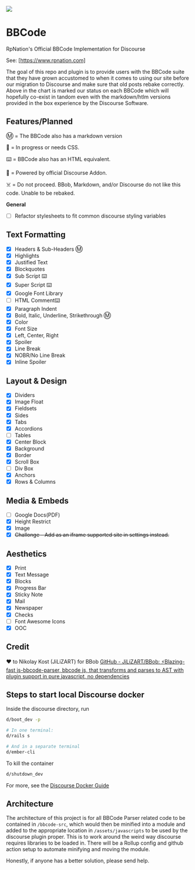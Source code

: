 ![](https://www.rpnation.com/styles/rpnlogo12.png)

# BBCode

RpNation's Official BBCode Implementation for Discourse

See: [https://www.rpnation.com]

The goal of this repo and plugin is to provide users with the BBCode suite that they have grown accustomed to when it comes to using our site before our migration to Discourse and make sure that old posts rebake correctly. Above in the chart is marked our status on each BBCode which will hopefully co-exist in tandom even with the markdown/htlm versions provided in the box experience by the Discourse Software.

## Features/Planned

Ⓜ️ = The BBCode also has a markdown version

🚧 = In progress or needs CSS.

⌨️ = BBCode also has an HTML equivalent.

🎉 = Powered by official Discourse Addon.

☠️ = Do not proceed. BBob, Markdown, and/or Discourse do not like this code. Unable to be rebaked.

**General**

- [ ] Refactor stylesheets to fit common discourse styling variables

## Text Formatting

- [x] Headers & Sub-Headers Ⓜ️
- [x] Highlights
- [x] Justified Text
- [x] Blockquotes
- [x] Sub Script ⌨️
- [x] Super Script ⌨️
- [x] Google Font Library
- [ ] HTML Comment⌨️
- [x] Paragraph Indent
- [x] Bold, Italic, Underline, Strikethrough Ⓜ️
- [x] Color
- [x] Font Size
- [x] Left, Center, Right
- [x] Spoiler
- [x] Line Break
- [x] NOBR/No Line Break
- [x] Inline Spoiler

## Layout & Design

- [x] Dividers
- [x] Image Float
- [x] Fieldsets
- [x] Sides
- [x] Tabs
- [x] Accordions
- [ ] Tables
- [x] Center Block
- [x] Background
- [x] Border
- [x] Scroll Box
- [ ] Div Box
- [x] Anchors
- [x] Rows & Columns

## Media & Embeds

- [ ] Google Docs(PDF)
- [x] Height Restrict
- [x] Image
- [x] ~~Challonge - Add as an iframe supported site in settings instead.~~

## Aesthetics

- [x] Print
- [x] Text Message
- [x] Blocks
- [x] Progress Bar
- [x] Sticky Note
- [x] Mail
- [x] Newspaper
- [x] Checks
- [ ] Font Awesome Icons
- [x] OOC

## Credit

❤️ to Nikolay Kost (JiLiZART) for BBob [GitHub - JiLiZART/BBob: ⚡️Blazing-fast js-bbcode-parser, bbcode js, that transforms and parses to AST with plugin support in pure javascript, no dependencies](https://github.com/JiLiZART/BBob)

## Steps to start local Discourse docker

Inside the discourse directory, run

```bash
d/boot_dev -p

# In one terminal:
d/rails s

# And in a separate terminal
d/ember-cli
```

To kill the container

```bash
d/shutdown_dev
```

For more, see the [Discourse Docker Guide](https://meta.discourse.org/docs?topic=102009)

## Architecture

The architecture of this project is for all BBCode Parser related code to be contained in `/bbcode-src`, which would then be minified into a module and added to the appropriate location in `/assets/javascripts` to be used by the discourse plugin proper. This is to work around the weird way discourse requires libraries to be loaded in. There will be a Rollup config and github action setup to automate minifying and moving the module.

Honestly, if anyone has a better solution, please send help.
